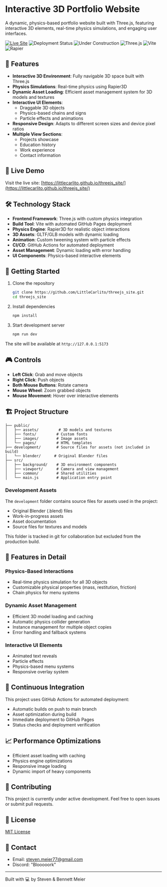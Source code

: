 # Interactive 3D Portfolio Website

A dynamic, physics-based portfolio website built with Three.js, featuring interactive 3D elements, real-time physics simulations, and engaging user interfaces.

[![Live Site](https://img.shields.io/badge/🌐_Live_Site-Visit-blue)](https://littlecarlito.github.io/threejs_site/)
![Deployment Status](https://github.com/LittleCarlito/threejs_site/actions/workflows/deploy.yml/badge.svg)
![Under Construction](https://img.shields.io/badge/status-under%20construction-yellow)
![Three.js](https://img.shields.io/badge/Three.js-black?logo=three.js)
![Vite](https://img.shields.io/badge/Vite-646CFF?logo=vite&logoColor=white)
![Rapier](https://img.shields.io/badge/Rapier-Physics-blue)

## 🌟 Features

- **Interactive 3D Environment**: Fully navigable 3D space built with Three.js
- **Physics Simulations**: Real-time physics using Rapier3D
- **Dynamic Asset Loading**: Efficient asset management system for 3D models and textures
- **Interactive UI Elements**: 
  - Draggable 3D objects
  - Physics-based chains and signs
  - Particle effects and animations
- **Responsive Design**: Adapts to different screen sizes and device pixel ratios
- **Multiple View Sections**:
  - Projects showcase
  - Education history
  - Work experience
  - Contact information

## 🚀 Live Demo

Visit the live site: [https://littlecarlito.github.io/threejs_site/](https://littlecarlito.github.io/threejs_site/)

## 🛠️ Technology Stack

- **Frontend Framework**: Three.js with custom physics integration
- **Build Tool**: Vite with automated GitHub Pages deployment
- **Physics Engine**: Rapier3D for realistic object interactions
- **3D Assets**: GLTF/GLB models with dynamic loading
- **Animation**: Custom tweening system with particle effects
- **CI/CD**: GitHub Actions for automated deployment
- **Asset Management**: Dynamic loading with error handling
- **UI Components**: Physics-based interactive elements

## 🚀 Getting Started

1. Clone the repository
    ```bash
    git clone https://github.com/LittleCarlito/threejs_site.git
    cd threejs_site
    ```

2. Install dependencies
    ```bash
    npm install
    ```

3. Start development server
    ```bash
    npm run dev
    ```

The site will be available at `http://127.0.0.1:5173`

## 🎮 Controls

- **Left Click**: Grab and move objects
- **Right Click**: Push objects
- **Both Mouse Buttons**: Rotate camera
- **Mouse Wheel**: Zoom grabbed objects
- **Mouse Movement**: Hover over interactive elements

## 🏗️ Project Structure

```
├── public/
│   ├── assets/         # 3D models and textures
│   ├── fonts/         # Custom fonts
│   ├── images/        # Image assets
│   └── pages/         # HTML templates
├── development/       # Source files for assets (not included in build)
│   └── blender/      # Original Blender files
├── src/
│   ├── background/    # 3D environment components
│   ├── viewport/      # Camera and view management
│   ├── common/        # Shared utilities
│   └── main.js        # Application entry point
```

### Development Assets
The `development` folder contains source files for assets used in the project:
- Original Blender (.blend) files
- Work-in-progress assets
- Asset documentation
- Source files for textures and models

This folder is tracked in git for collaboration but excluded from the production build.

## 🎨 Features in Detail

### Physics-Based Interactions
- Real-time physics simulation for all 3D objects
- Customizable physical properties (mass, restitution, friction)
- Chain physics for menu systems

### Dynamic Asset Management
- Efficient 3D model loading and caching
- Automatic physics collider generation
- Instance management for multiple object copies
- Error handling and fallback systems

### Interactive UI Elements
- Animated text reveals
- Particle effects
- Physics-based menu systems
- Responsive overlay system

## 🔄 Continuous Integration

This project uses GitHub Actions for automated deployment:
- Automatic builds on push to main branch
- Asset optimization during build
- Immediate deployment to GitHub Pages
- Status checks and deployment verification

## 📈 Performance Optimizations

- Efficient asset loading with caching
- Physics engine optimizations
- Responsive image loading
- Dynamic import of heavy components

## 🤝 Contributing

This project is currently under active development. Feel free to open issues or submit pull requests.

## 📝 License

[MIT License](LICENSE)

## 📧 Contact

- Email: steven.meier77@gmail.com
- Discord: "Blooooork"

---

Built with 💻 by Steven & Bennett Meier
